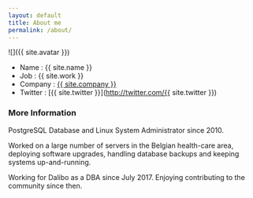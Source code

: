 ```yaml
---
layout: default
title: About me
permalink: /about/
---
```


![]({{ site.avatar }})

* Name : {{ site.name }}
* Job : {{ site.work }}
* Company : [{{ site.company }}](https://www.dalibo.com/)
* Twitter : [{{ site.twitter }}](http://twitter.com/{{ site.twitter }})

### More Information

PostgreSQL Database and Linux System Administrator since 2010.

Worked on a large number of servers in the Belgian health-care area, deploying software upgrades, handling database backups and keeping systems up-and-running.

Working for Dalibo as a DBA since July 2017. Enjoying contributing to the community since then.
